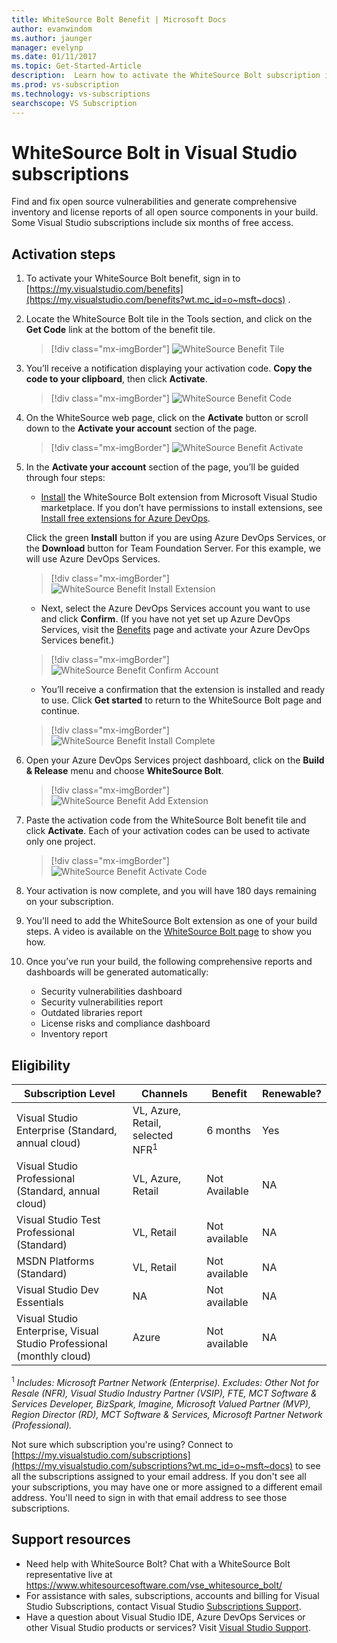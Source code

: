```yaml
---
title: WhiteSource Bolt Benefit | Microsoft Docs
author: evanwindom
ms.author: jaunger
manager: evelynp
ms.date: 01/11/2017
ms.topic: Get-Started-Article
description:  Learn how to activate the WhiteSource Bolt subscription included with your Visual Studio subscription.
ms.prod: vs-subscription
ms.technology: vs-subscriptions
searchscope: VS Subscription
---
```

#  WhiteSource Bolt in Visual Studio subscriptions

Find and fix open source vulnerabilities and generate comprehensive inventory and license reports of all open source components in your build. Some Visual Studio subscriptions include six months of free access.

## Activation steps

1.	To activate your WhiteSource Bolt benefit, sign in to [https://my.visualstudio.com/benefits](https://my.visualstudio.com/benefits?wt.mc_id=o~msft~docs) .

2.  Locate the WhiteSource Bolt tile in the Tools section, and click on the **Get Code** link at the bottom of the benefit tile.
    > [!div class="mx-imgBorder"]
    > ![WhiteSource Benefit Tile](_img\vs-whitesource\vs-whitesource-tile.png)

2.  You’ll receive a notification displaying your activation code.  **Copy the code to your clipboard**, then click **Activate**.
    > [!div class="mx-imgBorder"]
    > ![WhiteSource Benefit Code ](_img\vs-whitesource\vs-whitesource-code.png)

3.	On the WhiteSource web page, click on the **Activate** button or scroll down to the **Activate your account** section of the page.
    > [!div class="mx-imgBorder"]
    > ![WhiteSource Benefit Activate](_img\vs-whitesource\vs-whitesource-activate-page-cropped.png)

4.	In the **Activate your account** section of the page, you’ll be guided through four steps:

    - [Install](https://marketplace.visualstudio.com/items?itemName=whitesource.ws-bolt) the WhiteSource Bolt extension from Microsoft Visual Studio marketplace. If you don’t have permissions to install extensions, see [Install free extensions for Azure DevOps](/vsts/marketplace/install-vsts-extension?view=vsts).

    Click the green **Install** button if you are using Azure DevOps Services, or the **Download** button for Team Foundation Server.  For this example, we will use Azure DevOps Services.
    > [!div class="mx-imgBorder"]
    > ![WhiteSource Benefit Install Extension](_img\vs-whitesource\vs-whitesource-download-install.png)

    - Next, select the Azure DevOps Services account you want to use and click **Confirm**.  (If you have not yet set up Azure DevOps Services, visit the [Benefits](https://my.visualstudio.com/benefits) page and activate your Azure DevOps Services benefit.)
    > [!div class="mx-imgBorder"]
    > ![WhiteSource Benefit Confirm Account](_img\vs-whitesource\vs-whitesource-confirm-account.png)

    - You’ll receive a confirmation that the extension is installed and ready to use.  Click **Get started** to return to the WhiteSource Bolt page and continue.
    > [!div class="mx-imgBorder"]
    > ![WhiteSource Benefit Install Complete](_img\vs-whitesource\vs-whitesource-install-complete.png)

5.  Open your Azure DevOps Services project dashboard, click on the **Build & Release** menu and choose **WhiteSource Bolt**.
    > [!div class="mx-imgBorder"]
    > ![WhiteSource Benefit Add Extension](_img\vs-whitesource\vs-whitesource-installed-cropped.png)

6. Paste the activation code from the WhiteSource Bolt benefit tile and click **Activate**. Each of your activation codes can be used to activate only one project.
    > [!div class="mx-imgBorder"]
    > ![WhiteSource Benefit Activate Code](_img\vs-whitesource\vs-whitesource-activate-code-cropped.png)

7.  Your activation is now complete, and you will have 180 days remaining on your subscription.

8.  You’ll need to add the WhiteSource Bolt extension as one of your build steps.  A video is available on the [WhiteSource Bolt page](https://www.whitesourcesoftware.com/whitesource_bolt_visualstudio_2017/#activate) to show you how.

9. Once you’ve run your build, the following comprehensive reports and dashboards will be generated automatically:
    - Security vulnerabilities dashboard
    - Security vulnerabilities report
    - Outdated libraries report
    - License risks and compliance dashboard
    - Inventory report

## Eligibility

| Subscription Level                                                 |     Channels                                            | Benefit                                                          | Renewable?    |
|--------------------------------------------------------------------|---------------------------------------------------------|------------------------------------------------------------------|---------------|
| Visual Studio Enterprise (Standard, annual cloud)   | VL, Azure, Retail,  selected NFR<sup>1</sup> | 6 months       |  Yes          |
| Visual Studio Professional (Standard, annual cloud) | VL, Azure, Retail                                       | Not Available                                                           |NA         |
| Visual Studio Test Professional (Standard)                         | VL, Retail                                              | Not available                                             |  NA         |
| MSDN Platforms (Standard)                                          | VL, Retail                                              | Not available                                              | NA         |
| Visual Studio Dev Essentials | NA  | Not available |NA |
| Visual Studio Enterprise, Visual Studio Professional (monthly cloud) | Azure                                       | Not available                                                           |NA|

<sup>1</sup>  *Includes:  Microsoft Partner Network (Enterprise).  Excludes: Other Not for Resale (NFR), Visual Studio Industry Partner (VSIP), FTE, MCT Software & Services Developer, BizSpark, Imagine, Microsoft Valued Partner (MVP), Region Director (RD), MCT Software & Services, Microsoft Partner Network (Professional).*

Not sure which subscription you're using?  Connect to [https://my.visualstudio.com/subscriptions](https://my.visualstudio.com/subscriptions?wt.mc_id=o~msft~docs) to see all the subscriptions assigned to your email address. If you don't see all your subscriptions, you may have one or more assigned to a different email address.  You'll need to sign in with that email address to see those subscriptions.

## Support resources

-  Need help with WhiteSource Bolt?  Chat with a WhiteSource Bolt representative live at https://www.whitesourcesoftware.com/vse_whitesource_bolt/
-  For assistance with sales, subscriptions, accounts and billing for Visual Studio Subscriptions, contact Visual Studio [Subscriptions Support](https://visualstudio.microsoft.com/subscriptions/support/).
-  Have a question about Visual Studio IDE, Azure DevOps Services or other Visual Studio products or services?  Visit [Visual Studio Support](https://visualstudio.microsoft.com/support/).